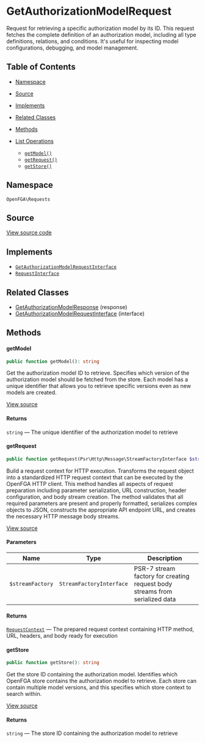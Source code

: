 # GetAuthorizationModelRequest

Request for retrieving a specific authorization model by its ID. This request fetches the complete definition of an authorization model, including all type definitions, relations, and conditions. It&#039;s useful for inspecting model configurations, debugging, and model management.

## Table of Contents

- [Namespace](#namespace)
- [Source](#source)
- [Implements](#implements)
- [Related Classes](#related-classes)
- [Methods](#methods)

- [List Operations](#list-operations)
  - [`getModel()`](#getmodel)
  - [`getRequest()`](#getrequest)
  - [`getStore()`](#getstore)

## Namespace

`OpenFGA\Requests`

## Source

[View source code](https://github.com/evansims/openfga-php/blob/main/src/Requests/GetAuthorizationModelRequest.php)

## Implements

- [`GetAuthorizationModelRequestInterface`](GetAuthorizationModelRequestInterface.md)
- [`RequestInterface`](RequestInterface.md)

## Related Classes

- [GetAuthorizationModelResponse](Responses/GetAuthorizationModelResponse.md) (response)
- [GetAuthorizationModelRequestInterface](Requests/GetAuthorizationModelRequestInterface.md) (interface)

## Methods

#### getModel

```php
public function getModel(): string

```

Get the authorization model ID to retrieve. Specifies which version of the authorization model should be fetched from the store. Each model has a unique identifier that allows you to retrieve specific versions even as new models are created.

[View source](https://github.com/evansims/openfga-php/blob/main/src/Requests/GetAuthorizationModelRequest.php#L55)

#### Returns

`string` — The unique identifier of the authorization model to retrieve

#### getRequest

```php
public function getRequest(Psr\Http\Message\StreamFactoryInterface $streamFactory): OpenFGA\Network\RequestContext

```

Build a request context for HTTP execution. Transforms the request object into a standardized HTTP request context that can be executed by the OpenFGA HTTP client. This method handles all aspects of request preparation including parameter serialization, URL construction, header configuration, and body stream creation. The method validates that all required parameters are present and properly formatted, serializes complex objects to JSON, constructs the appropriate API endpoint URL, and creates the necessary HTTP message body streams.

[View source](https://github.com/evansims/openfga-php/blob/main/src/Requests/GetAuthorizationModelRequest.php#L64)

#### Parameters

| Name             | Type                     | Description                                                                 |
| ---------------- | ------------------------ | --------------------------------------------------------------------------- |
| `$streamFactory` | `StreamFactoryInterface` | PSR-7 stream factory for creating request body streams from serialized data |

#### Returns

[`RequestContext`](Network/RequestContext.md) — The prepared request context containing HTTP method, URL, headers, and body ready for execution

#### getStore

```php
public function getStore(): string

```

Get the store ID containing the authorization model. Identifies which OpenFGA store contains the authorization model to retrieve. Each store can contain multiple model versions, and this specifies which store context to search within.

[View source](https://github.com/evansims/openfga-php/blob/main/src/Requests/GetAuthorizationModelRequest.php#L76)

#### Returns

`string` — The store ID containing the authorization model to retrieve
